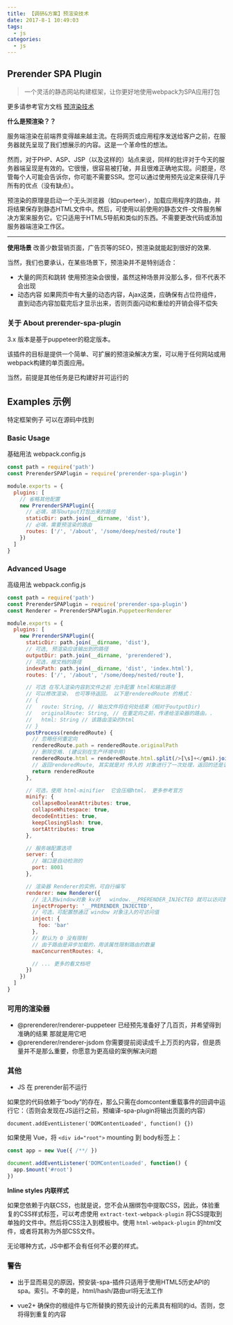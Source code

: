 ```yaml
---
title: 【调研&方案】预渲染技术
date: 2017-8-1 10:49:03
tags: 
  - js
categories: 
  - js
---
```

## Prerender SPA Plugin 

> 一个灵活的静态网站构建框架，让你更好地使用webpack为SPA应用打包

更多请参考官方文档 [预渲染技术](https://github.com/chrisvfritz/prerender-spa-plugin)


<!-- more -->

**什么是预渲染？？**

服务端渲染在前端界变得越来越主流。在将网页或应用程序发送给客户之前，在服务器就先呈现了我们想展示的内容。这是一个革命性的想法。

然而，对于PHP、ASP、JSP（以及这样的）站点来说，同样的批评对于今天的服务器端呈现是有效的。它很慢，很容易被打破，并且很难正确地实现。问题是，尽管每个人可能会告诉你，你可能不需要SSR。您可以通过使用预先设定来获得几乎所有的优点（没有缺点）。

预渲染的原理是启动一个无头浏览器（如puperteer），加载应用程序的路由，并将结果保存到静态HTML文件中。然后，可使用以前使用的静态文件-文件服务解决方案来服务它。它只适用于HTML5导航和类似的东西。不需要更改代码或添加服务器端渲染工作区。

---

**使用场景**
改善少数营销页面，广告页等的SEO，预渲染就能起到很好的效果.

当然，我们也要承认，在某些场景下，预渲染并不是特别适合：

* 大量的网页和跳转 使用预渲染会很慢，虽然这种场景并没那么多，但不代表不会出现
* 动态内容 如果网页中有大量的动态内容，Ajax这类，应确保有占位符组件，直到动态内容加载完后才显示出来，否则页面闪动和重绘的开销会得不偿失


### 关于 About prerender-spa-plugin

3.x 版本是基于puppeteer的稳定版本。

该插件的目标是提供一个简单、可扩展的预渲染解决方案，可以用于任何网站或用webpack构建的单页面应用。

当然，前提是其他任务是已构建好并可运行的


## Examples 示例

特定框架例子 可以在源码中找到

### Basic Usage 

基础用法 webpack.config.js

```js
const path = require('path')
const PrerenderSPAPlugin = require('prerender-spa-plugin')

module.exports = {
  plugins: [
    // 省略其他配置
    new PrerenderSPAPlugin({
      // 必填，填写output打包出来的路径
      staticDir: path.join(__dirname, 'dist'),
      // 必填，需要预渲染的路由
      routes: ['/', '/about', '/some/deep/nested/route']
    })
  ]
}
```

### Advanced Usage 

高级用法 webpack.config.js

```js
const path = require('path')
const PrerenderSPAPlugin = require('prerender-spa-plugin')
const Renderer = PrerenderSPAPlugin.PuppeteerRenderer

module.exports = {
  plugins: [
    new PrerenderSPAPlugin({
      staticDir: path.join(__dirname, 'dist'),
      // 可选, 预渲染应该输出到的路径
      outputDir: path.join(__dirname, 'prerendered'),
      // 可选，根文档的路径
      indexPath: path.join(__dirname, 'dist', 'index.html'),
      routes: ['/', '/about', '/some/deep/nested/route'],

      // 可选 在写入渲染内容到文件之前 允许配置 html和输出路径
      // 可以修改渲染， 也可等待返回。 以下是renderedRoute 的格式：
      // {
      //   route: String, // 输出文件将在何处结束（相对于outputDir)
      //   originalRoute: String, // 在重定向之前，传递给渲染器的路由。.
      //   html: String // 该路由渲染的html
      // }
      postProcess(renderedRoute) {
        // 忽略任何重定向
        renderedRoute.path = renderedRoute.originalPath
        // 删除空格. (建议别在生产环境中用)
        renderedRoute.html = renderedRoute.html.split(/>[\s]+</gmi).join('><')
        // 返回renderedRoute, 其实就是对 传入的 对象进行了一次处理，返回的还是该对象
        return renderedRoute
      },

      // 可选，使用 html-minifier  它会压缩html， 更多参考官方
      minify: {
        collapseBooleanAttributes: true,
        collapseWhitespace: true,
        decodeEntities: true,
        keepClosingSlash: true,
        sortAttributes: true
      },

      // 服务端配置选项
      server: {
        // 端口是自动检测的
        port: 8001
      },

      // 渲染器 Renderer的实例，可自行编写
      renderer: new Renderer({
        // 注入到window对象 kv对   window.__PRERENDER_INJECTED 就可以访问到了
        injectProperty: '__PRERENDER_INJECTED',
        // 可选，可配置想通过 window 对象注入的可访问值
        inject: {
          foo: 'bar'
        },
        // 默认为 0 没有限制 
        // 由于路由是异步加载的，用该属性限制路由的数量
        maxConcurrentRoutes: 4,

        // ... 更多的看文档吧
      })
    })
  ]
}
```


### 可用的渲染器

* @prerenderer/renderer-puppeteer 已经预先准备好了几百页，并希望得到准确的结果 那就是用它吧
* @prerenderer/renderer-jsdom 你需要提前阅读成千上万页的内容，但是质量并不是那么重要，你愿意为更高级的案例解决问题


### 其他

* JS 在 prerender前不运行

如果您的代码依赖于“body”的存在，那么只需在domcontent重载事件的回调中运行它：（否则会发现在JS运行之前，预编译-spa-plugin将输出页面的内容）

    document.addEventListener('DOMContentLoaded', function() {})

如果使用 Vue，将 `<div id="root">` mounting 到 body标签上：

```js
const app = new Vue({ /**/ })

document.addEventListener('DOMContentLoaded', function() {
  app.$mount('#root')
})
```

**Inline styles 内联样式**

如果您依赖于内联CSS，也就是说，您不会从捆绑包中提取CSS，因此，体验重复的CSS样式标签，可以考虑使用 `extract-text-webpack-plugin` 将CSS提取到单独的文件中。然后将CSS注入到模板中。使用 `html-webpack-plugin` 的html文件，或者将其称为外部CSS文件。

无论哪种方式，JS中都不会有任何不必要的样式。

### 警告

* 出于显而易见的原因，预安装-spa-插件只适用于使用HTML5历史API的spa。索引。不幸的是，html/hash/路由url将无法工作

* vue2+ 确保你的根组件与它所替换的预先设计的元素具有相同的id。否则，您将得到重复的内容

